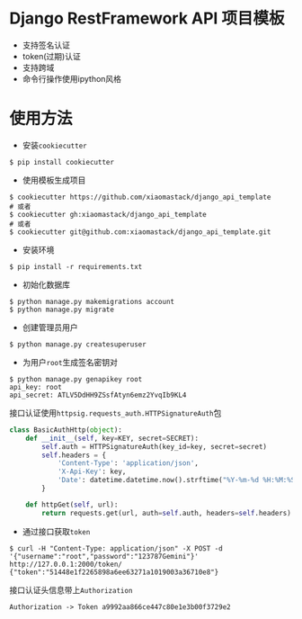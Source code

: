 # Django RestFramework API 项目模板
- 支持签名认证
- token(过期)认证
- 支持跨域
- 命令行操作使用ipython风格

# 使用方法
- 安装`cookiecutter`

``` shell
$ pip install cookiecutter
```

- 使用模板生成项目

``` shell
$ cookiecutter https://github.com/xiaomastack/django_api_template
# 或者
$ cookiecutter gh:xiaomastack/django_api_template
# 或者
$ cookiecutter git@github.com:xiaomastack/django_api_template.git
```

- 安装环境

``` shell
$ pip install -r requirements.txt
```

- 初始化数据库

``` shell
$ python manage.py makemigrations account
$ python manage.py migrate
```

- 创建管理员用户

``` shell
$ python manage.py createsuperuser
```

- 为用户`root`生成签名密钥对

``` shell
$ python manage.py genapikey root
api_key: root
api_secret: ATLV5DdHH9ZSsfAtyn6emz2YvqIb9KL4
```

接口认证使用`httpsig.requests_auth.HTTPSignatureAuth`包

``` python
class BasicAuthHttp(object):
    def __init__(self, key=KEY, secret=SECRET):
        self.auth = HTTPSignatureAuth(key_id=key, secret=secret)
        self.headers = {
            'Content-Type': 'application/json',
            'X-Api-Key': key,
            'Date': datetime.datetime.now().strftime("%Y-%m-%d %H:%M:%S")
        }

    def httpGet(self, url):
        return requests.get(url, auth=self.auth, headers=self.headers)
```

- 通过接口获取`token`

``` shell
$ curl -H "Content-Type: application/json" -X POST -d '{"username":"root","password":"123787Gemini"}' http://127.0.0.1:2000/token/
{"token":"51448e1f2265898a6ee63271a1019003a36710e8"}
```

接口认证头信息带上`Authorization`

```
Authorization -> Token a9992aa866ce447c80e1e3b00f3729e2 
```